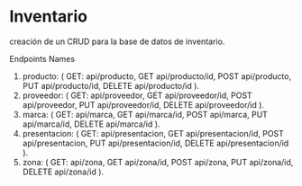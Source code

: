 # Inventario
creación de un CRUD para la base de datos de inventario.

Endpoints Names

1. producto: ( GET: api/producto, GET api/producto/id, POST api/producto, PUT api/producto/id, DELETE api/producto/id ).
2. proveedor: ( GET: api/proveedor, GET api/proveedor/id, POST api/proveedor, PUT api/proveedor/id, DELETE api/proveedor/id ).
3. marca: ( GET: api/marca, GET api/marca/id, POST api/marca, PUT api/marca/id,  DELETE api/marca/id ).
4. presentacion: ( GET: api/presentacion, GET api/presentacion/id, POST api/presentacion, PUT api/presentacion/id, DELETE api/presentacion/id ).
5. zona: ( GET: api/zona, GET api/zona/id, POST api/zona, PUT api/zona/id, DELETE api/zona/id ).
